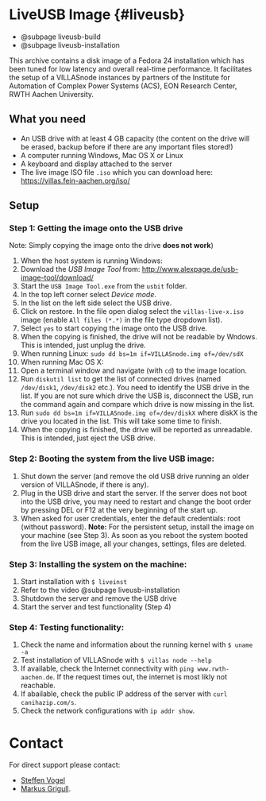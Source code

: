 # LiveUSB Image {#liveusb}

- @subpage liveusb-build
- @subpage liveusb-installation

This archive contains a disk image of a Fedora 24 installation which has been tuned for low latency and overall real-time performance. It facilitates the setup of a VILLASnode instances by partners of the Institute for Automation of Complex Power Systems (ACS), EON Research Center, RWTH Aachen University.

## What you need

 - An USB drive with at least 4 GB capacity (the content on the drive will be erased, backup before if there are any important files stored!)
 - A computer running Windows, Mac OS X or Linux
 - A keyboard and display attached to the server
 - The live image ISO file `.iso` which you can download here: <https://villas.fein-aachen.org/iso/>

## Setup

### Step 1: Getting the image onto the USB drive
Note: Simply copying the image onto the drive **does not work**)
1. When the host system is running Windows:
  1. Download the _USB Image Tool_ from: <http://www.alexpage.de/usb-image-tool/download/>
  1. Start the `USB Image Tool.exe` from the `usbit` folder.
  2. In the top left corner select _Device mode_.
  3. In the list on the left side select the USB drive.
  4. Click on restore. In the file open dialog select the `villas-live-x.iso` image (enable `All files (*.*)` in the file type dropdown list).
  5. Select `yes` to start copying the image onto the USB drive.
  6. When the copying is finished, the drive will not be readable by Wndows. This is intended, just unplug the drive.
2. When running Linux: `sudo dd bs=1m if=VILLASnode.img of=/dev/sdX`
3. When running Mac OS X:
  1. Open a terminal window and navigate (with `cd`) to the image location.
  2. Run `diskutil list` to get the list of connected drives (named `/dev/disk1`, `/dev/disk2` etc.). You need to identify the USB drive in the list. If you are not sure which drive the USB is, disconnect the USB, run the command again and compare which drive is now missing in the list.
  3. Run `sudo dd bs=1m if=VILLASnode.img of=/dev/diskX` where diskX is the drive you located in the list. This will take some time to finish.
  4. When the copying is finished, the drive will be reported as unreadable. This is intended, just eject the USB drive.

### Step 2: Booting the system from the live USB image:
1. Shut down the server (and remove the old USB drive running an older version of VILLASnode, if there is any).
2. Plug in the USB drive and start the server. If the server does not boot into the USB drive, you may need to restart and change the boot order by pressing DEL or F12 at the very beginning of the start up.
3. When asked for user credentials, enter the default credentials: root (without password). 
**Note:** For the persistent setup, install the image on your machine (see  Step 3). As soon as you reboot the system booted from the live USB image, all your changes, settings, files are deleted. 

### Step 3: Installing the system on the machine: 
1. Start installation with `$ liveinst`
2. Refer to the video @subpage liveusb-installation
3. Shutdown the server and remove the USB drive 
4. Start the server and test functionality (Step 4)

### Step 4: Testing functionality:
1. Check the name and information about the running kernel with `$ uname -a`
2. Test installation of VILLASnode with `$ villas node --help`
3. If available, check the Internet connectivity with `ping www.rwth-aachen.de`. If the request times out, the internet is most likly not reachable.
4. If abailable, check the public IP address of the server with `curl canihazip.com/s`.
5. Check the network configurations with `ip addr show`.

# Contact

For direct support please contact:

- [Steffen Vogel](stvogel@eonerc.rwth-aachen.de)
- [Markus Grigull](markus.grigull@rwth-aachen.de).

